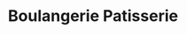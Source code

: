 ---
title: "Boulangerie Patisserie"
url: /varennes-vauzelles/boulangerie-patisserie/
shop: Bäckerei
---